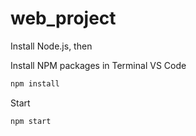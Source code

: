# web_project
Install Node.js, then

Install NPM packages in Terminal VS Code

```sh
npm install
```

Start

```sh
npm start
```
